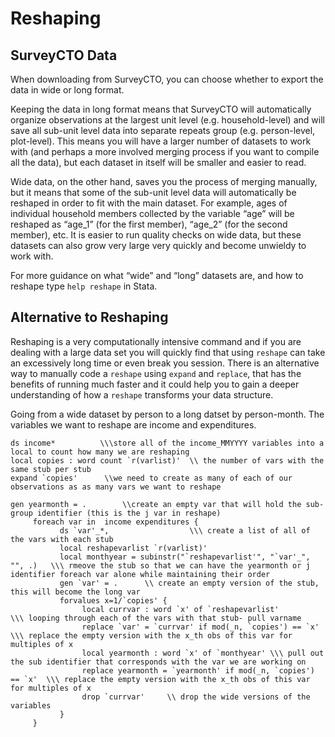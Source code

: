 # Reshaping

## SurveyCTO Data
When downloading from SurveyCTO, you can choose whether to export the data in wide or long format.

Keeping the data in long format means that SurveyCTO will automatically organize observations at the largest unit level (e.g. household-level) and will save all sub-unit level data into separate repeats group (e.g. person-level, plot-level). This means you will have a larger number of datasets to work with (and perhaps a more involved merging process if you want to compile all the data), but each dataset in itself will be smaller and easier to read.

Wide data, on the other hand, saves you the process of merging manually, but it means that some of the sub-unit level data will automatically be reshaped in order to fit with the main dataset. For example, ages of individual household members collected by the variable “age” will be reshaped as “age_1” (for the first member), “age_2” (for the second member), etc. It is easier to run quality checks on wide data, but these datasets can also grow very large very quickly and become unwieldy to work with.

For more guidance on what “wide” and “long” datasets are, and how to reshape type `help reshape` in Stata.



## Alternative to Reshaping
Reshaping is a very computationally intensive command and if you are dealing with a large data set you will quickly find that using `reshape` can take an excessively long time or even break you session. There is an alternative way to manually code a `reshape` using `expand` and `replace`, that has the benefits of running much faster and it could help you to gain a deeper understanding of how a `reshape` transforms your data structure. 

Going from a wide dataset by person to a long datset by person-month. The variables we want to reshape are income and expenditures.

```
ds income*          \\\store all of the income_MMYYYY variables into a local to count how many we are reshaping 
local copies : word count `r(varlist)'  \\ the number of vars with the same stub per stub
expand `copies'      \\we need to create as many of each of our observations as as many vars we want to reshape

gen yearmonth = .        \\create an empty var that will hold the sub-group identifier (this is the j var in reshape)
     foreach var in  income expenditures {
           ds `var'_*,                  \\\ create a list of all of the vars with each stub
           local reshapevarlist `r(varlist)'     
           local monthyear = subinstr("`reshapevarlist'", "`var'_", "", .)   \\\ rmeove the stub so that we can have the yearmonth or j identifier foreach var alone while maintaining their order      
           gen `var' = .      \\ create an empty version of the stub, this will become the long var
           forvalues x=1/`copies' {           
                local currvar : word `x' of `reshapevarlist'         \\\ looping through each of the vars with that stub- pull varname
                replace `var' = `currvar' if mod(_n, `copies') == `x'      \\\ replace the empty version with the x_th obs of this var for multiples of x
                local yearmonth : word `x' of `monthyear' \\\ pull out the sub identifier that corresponds with the var we are working on
                replace yearmonth = `yearmonth' if mod(_n, `copies') == `x'  \\\ replace the empty version with the x_th obs of this var for multiples of x 
                drop `currvar'     \\ drop the wide versions of the variables
           }
     }
```

